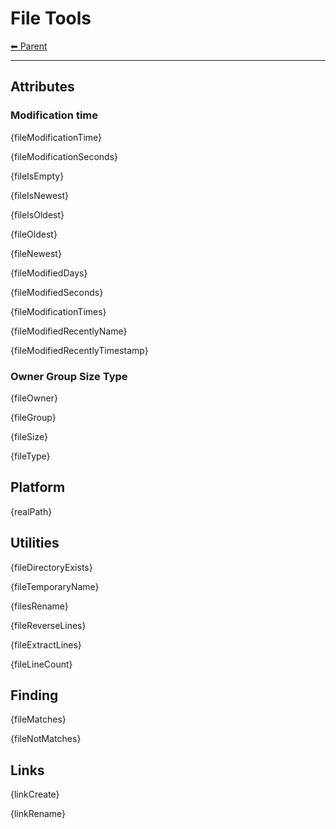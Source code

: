 # File Tools

<!-- TEMPLATE header 2 -->
[⬅ Parent ](../index.md)
<hr />

## Attributes

### Modification time

{fileModificationTime}

{fileModificationSeconds}

{fileIsEmpty}

{fileIsNewest}

{fileIsOldest}

{fileOldest}

{fileNewest}

{fileModifiedDays}

{fileModifiedSeconds}

{fileModificationTimes}

{fileModifiedRecentlyName}

{fileModifiedRecentlyTimestamp}

### Owner Group Size Type

{fileOwner}

{fileGroup}

{fileSize}

{fileType}

## Platform

{realPath}

## Utilities

{fileDirectoryExists}

{fileTemporaryName}

{filesRename}

{fileReverseLines}

{fileExtractLines}

{fileLineCount}

## Finding

{fileMatches}

{fileNotMatches}

## Links

{linkCreate}

{linkRename}

